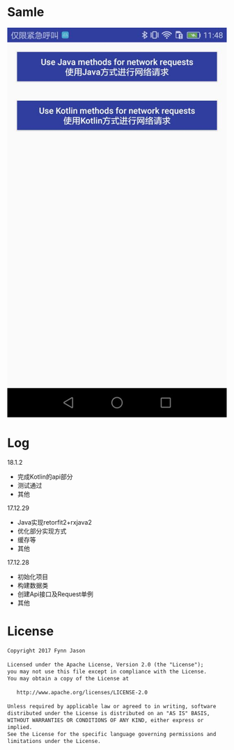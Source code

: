 Samle
=====
![](https://github.com/FynnJason/Java-Kotlin-NetworkRequest/blob/master/layout_pic.jpg)

Log
===
18.1.2
- 完成Kotlin的api部分
- 测试通过
- 其他

17.12.29 
- Java实现retorfit2+rxjava2
- 优化部分实现方式
- 缓存等
- 其他

17.12.28 
- 初始化项目
- 构建数据类
- 创建Api接口及Request单例
- 其他

License
=======

    Copyright 2017 Fynn Jason

    Licensed under the Apache License, Version 2.0 (the "License");
    you may not use this file except in compliance with the License.
    You may obtain a copy of the License at

       http://www.apache.org/licenses/LICENSE-2.0

    Unless required by applicable law or agreed to in writing, software
    distributed under the License is distributed on an "AS IS" BASIS,
    WITHOUT WARRANTIES OR CONDITIONS OF ANY KIND, either express or implied.
    See the License for the specific language governing permissions and
    limitations under the License.
